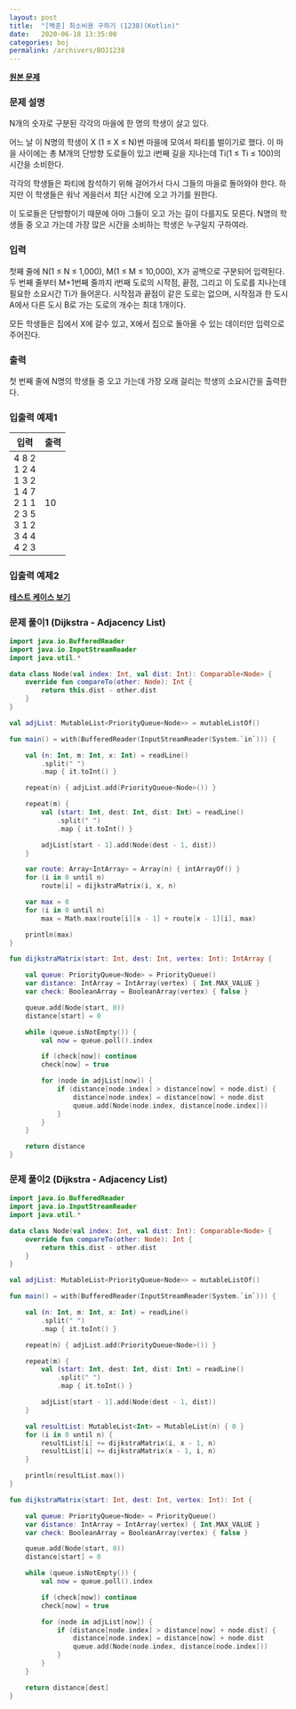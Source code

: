 ```yaml
---
layout: post
title:  "[백준] 최소비용 구하기 (1238)(Kotlin)"
date:   2020-06-18 13:35:00
categories: boj
permalink: /archivers/BOJ1238
---
```


**[원본 문제](https://www.acmicpc.net/problem/1238)**

### 문제 설명

N개의 숫자로 구분된 각각의 마을에 한 명의 학생이 살고 있다.

어느 날 이 N명의 학생이 X (1 ≤ X ≤ N)번 마을에 모여서 파티를 벌이기로 했다. 이 마을 사이에는 총 M개의 단방향 도로들이 있고 i번째 길을 지나는데 Ti(1 ≤ Ti ≤ 100)의 시간을 소비한다.

각각의 학생들은 파티에 참석하기 위해 걸어가서 다시 그들의 마을로 돌아와야 한다. 하지만 이 학생들은 워낙 게을러서 최단 시간에 오고 가기를 원한다.

이 도로들은 단방향이기 때문에 아마 그들이 오고 가는 길이 다를지도 모른다. N명의 학생들 중 오고 가는데 가장 많은 시간을 소비하는 학생은 누구일지 구하여라.

### 입력

첫째 줄에 N(1 ≤ N ≤ 1,000), M(1 ≤ M ≤ 10,000), X가 공백으로 구분되어 입력된다. 두 번째 줄부터 M+1번째 줄까지 i번째 도로의 시작점, 끝점, 그리고 이 도로를 지나는데 필요한 소요시간 Ti가 들어온다. 시작점과 끝점이 같은 도로는 없으며, 시작점과 한 도시 A에서 다른 도시 B로 가는 도로의 개수는 최대 1개이다.

모든 학생들은 집에서 X에 갈수 있고, X에서 집으로 돌아올 수 있는 데이터만 입력으로 주어진다.

### 출력

첫 번째 줄에 N명의 학생들 중 오고 가는데 가장 오래 걸리는 학생의 소요시간을 출력한다.


### 입출력 예제1

|입력|출력|
|-----|-----|
|4 8 2<br>1 2 4<br>1 3 2<br>1 4 7<br>2 1 1<br>2 3 5<br>3 1 2<br>3 4 4<br>4 2 3|10|


### 입출력 예제2

**[테스트 케이스 보기](https://contest.usaco.org/TESTDATA/FEB07_9.htm)**



### 문제 풀이1 (Dijkstra - Adjacency List)

```kotlin
import java.io.BufferedReader
import java.io.InputStreamReader
import java.util.*

data class Node(val index: Int, val dist: Int): Comparable<Node> {
    override fun compareTo(other: Node): Int {
        return this.dist - other.dist
    }
}

val adjList: MutableList<PriorityQueue<Node>> = mutableListOf()

fun main() = with(BufferedReader(InputStreamReader(System.`in`))) {

    val (n: Int, m: Int, x: Int) = readLine()
        .split(" ")
        .map { it.toInt() }

    repeat(n) { adjList.add(PriorityQueue<Node>()) }

    repeat(m) {
        val (start: Int, dest: Int, dist: Int) = readLine()
            .split(" ")
            .map { it.toInt() }

        adjList[start - 1].add(Node(dest - 1, dist))
    }

    var route: Array<IntArray> = Array(n) { intArrayOf() }
    for (i in 0 until n)
        route[i] = dijkstraMatrix(i, x, n)

    var max = 0
    for (i in 0 until n)
        max = Math.max(route[i][x - 1] + route[x - 1][i], max)

    println(max)
}

fun dijkstraMatrix(start: Int, dest: Int, vertex: Int): IntArray {

    val queue: PriorityQueue<Node> = PriorityQueue()
    var distance: IntArray = IntArray(vertex) { Int.MAX_VALUE }
    var check: BooleanArray = BooleanArray(vertex) { false }

    queue.add(Node(start, 0))
    distance[start] = 0

    while (queue.isNotEmpty()) {
        val now = queue.poll().index

        if (check[now]) continue
        check[now] = true

        for (node in adjList[now]) {
            if (distance[node.index] > distance[now] + node.dist) {
                distance[node.index] = distance[now] + node.dist
                queue.add(Node(node.index, distance[node.index]))
            }
        }
    }

    return distance
}
```


### 문제 풀이2 (Dijkstra - Adjacency List)
```kotlin
import java.io.BufferedReader
import java.io.InputStreamReader
import java.util.*

data class Node(val index: Int, val dist: Int): Comparable<Node> {
    override fun compareTo(other: Node): Int {
        return this.dist - other.dist
    }
}

val adjList: MutableList<PriorityQueue<Node>> = mutableListOf()

fun main() = with(BufferedReader(InputStreamReader(System.`in`))) {

    val (n: Int, m: Int, x: Int) = readLine()
        .split(" ")
        .map { it.toInt() }

    repeat(n) { adjList.add(PriorityQueue<Node>()) }

    repeat(m) {
        val (start: Int, dest: Int, dist: Int) = readLine()
            .split(" ")
            .map { it.toInt() }

        adjList[start - 1].add(Node(dest - 1, dist))
    }

    val resultList: MutableList<Int> = MutableList(n) { 0 }
    for (i in 0 until n) {
        resultList[i] += dijkstraMatrix(i, x - 1, n)
        resultList[i] += dijkstraMatrix(x - 1, i, n)
    }

    println(resultList.max())
}

fun dijkstraMatrix(start: Int, dest: Int, vertex: Int): Int {

    val queue: PriorityQueue<Node> = PriorityQueue()
    var distance: IntArray = IntArray(vertex) { Int.MAX_VALUE }
    var check: BooleanArray = BooleanArray(vertex) { false }

    queue.add(Node(start, 0))
    distance[start] = 0

    while (queue.isNotEmpty()) {
        val now = queue.poll().index

        if (check[now]) continue
        check[now] = true

        for (node in adjList[now]) {
            if (distance[node.index] > distance[now] + node.dist) {
                distance[node.index] = distance[now] + node.dist
                queue.add(Node(node.index, distance[node.index]))
            }
        }
    }

    return distance[dest]
}
```
